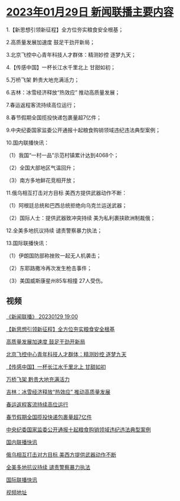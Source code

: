 # [2023年01月29日 新闻联播主要内容](https://tv.cctv.com/lm/xwlb/day/20230129.shtml)

1.【新思想引领新征程】全方位夯实粮食安全根基；

2.高质量发展加速度 鼓足干劲开新局；

3.北京飞控中心青年科技人才群体：精测妙控 逐梦九天；

4.【传感中国】一杯长江水千里北上 甘甜如初；

5.万桥飞架 黔贵大地充满活力；

6.吉林：冰雪经济释放“热效应” 推动高质量发展；

7.春运返程客流持续高位运行；

8.春节假期全国揽投快递包裹量超7亿件；

9.中央纪委国家监委公开通报十起粮食购销领域违纪违法典型案例；

10.国内联播快讯：

（1）我国“一村一品”示范村镇累计达到4068个；

（2）全国大部地区气温回升；

（3）南方多地鲜花竞相开放；

11.俄乌相互打击对方目标 美西方提供武器动作不断：

（1）阿根廷总统和巴西总统拒绝向乌克兰运送武器；

（2）国际人士：提供武器致冲突持续 美为私利裹挟欧洲制裁俄；

12.全美多地抗议持续 谴责警察暴力执法；

13.国际联播快讯：

（1）伊朗国防部称挫败一起无人机袭击；

（2）东耶路撒冷再次发生枪击事件；

（3）美国威斯康星州85车相撞 27人受伤。

## 视频

[《新闻联播》 20230129 19:00](https://tv.cctv.com/2023/01/29/VIDEeMa8L9CBNcUXIFsrQfDi230129.shtml)

[【新思想引领新征程】全方位夯实粮食安全根基](https://tv.cctv.com/2023/01/29/VIDEV49FuxSO83p6jx4mH9wL230129.shtml)

[高质量发展加速度 鼓足干劲开新局](https://tv.cctv.com/2023/01/29/VIDESYdYx95F2Wl3B1XD54fc230129.shtml)

[北京飞控中心青年科技人才群体：精测妙控 逐梦九天](https://tv.cctv.com/2023/01/29/VIDEQsVxsLwtawQb9b24PMBf230129.shtml)

[【传感中国】一杯长江水千里北上 甘甜如初](https://tv.cctv.com/2023/01/29/VIDEpRp0C4DFDGRGy3zPDGhG230129.shtml)

[万桥飞架 黔贵大地充满活力](https://tv.cctv.com/2023/01/29/VIDEvPehYS7pGU3jJ46J433Z230129.shtml)

[吉林：冰雪经济释放“热效应” 推动高质量发展](https://tv.cctv.com/2023/01/29/VIDEMuaXbs55M1IYYbqOKnto230129.shtml)

[春运返程客流持续高位运行](https://tv.cctv.com/2023/01/29/VIDE8hTsKRwaMbAloBAJfTBM230129.shtml)

[春节假期全国揽投快递包裹量超7亿件](https://tv.cctv.com/2023/01/29/VIDEzpL9jeqCTplZfds4ROSG230129.shtml)

[中央纪委国家监委公开通报十起粮食购销领域违纪违法典型案例](https://tv.cctv.com/2023/01/29/VIDEHv3NZdTRp6H2yvwi9wMz230129.shtml)

[国内联播快讯](https://tv.cctv.com/2023/01/29/VIDEalIvHMA0ccgfhwUGQiCO230129.shtml)

[俄乌相互打击对方目标 美西方提供武器动作不断](https://tv.cctv.com/2023/01/29/VIDER8onsKOseo61248Q80X8230129.shtml)

[全美多地抗议持续 谴责警察暴力执法](https://tv.cctv.com/2023/01/29/VIDE5FnqIgogDXnGQCjhnXbx230129.shtml)

[国际联播快讯](https://tv.cctv.com/2023/01/29/VIDEPaPecDjUIMu9JeUniwie230129.shtml)

[视频地址](https://tv.cctv.com/lm/xwlb/day/20230129.shtml) 

